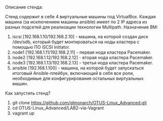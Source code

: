Описание стенда:

Стенд содержит в себе 4 виртуальные машины под VirtualBox. Каждая машина (за исключением машины ansible) имеет по 2 IP адреса из разных подсетей для реализации технологии Multipath. Назначение ВМ:

1. iscsi [192.168.1.10/192.168.2.10] - машина, на которой создан диск /dev/sdb, который будет монтироваться на ноды кластера с помощью ПО iSCSI initiator.
2. node1 [192.168.1.11/192.168.2.11] - первая нода кластера Pacemaker.
3. node2 [192.168.1.12/192.168.2.12] - вторая нода кластера Pacemaker.
4. node3 [192.168.1.13/192.168.2.13] - третья нода кластера Pacemaker.
5. ansible [192.168.1.100] - машина, на которой будет запускаться итоговый Ansible-плейбук, включающий в себя все роли, необходимые для конфигурирования остальных виртуальных машин.

Как запустить стенд?

1. git clone https://github.com/glmonarch/OTUS-Linux_Advanced.git
2. cd OTUS-Linux_Advanced/LAB2-via-Vagrant
3. vagrant up
